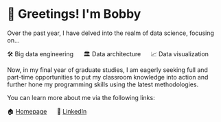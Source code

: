 # 👋 Greetings! I'm Bobby

Over the past year, I have delved into the realm of data science, focusing on...

🛠 Big data engineering &nbsp;&nbsp;&nbsp;&nbsp; 🏛 Data architecture &nbsp;&nbsp;&nbsp;&nbsp; 📈 Data visualization

Now, in my final year of graduate studies, I am eagerly seeking full and part-time opportunities to put my classroom knowledge into action and further hone my programming skills using the latest methodologies.

You can learn more about me via the following links:

🏠 [Homepage](https://rcsurridge.github.io/website/) &nbsp;&nbsp;&nbsp;&nbsp; 🔗 [LinkedIn](https://linkedin.com/bobby-surridge)